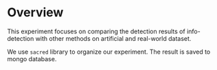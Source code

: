 # Overview

This experiment focuses on comparing the detection results of info-detection with other methods on artificial and real-world dataset.

We use `sacred` library to organize our experiment. The result is saved to mongo database.